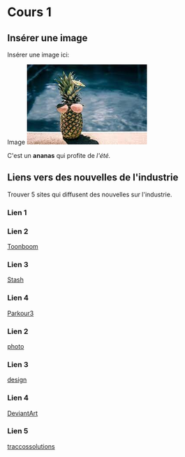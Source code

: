 # Cours 1
## Insérer une image
Insérer une image ici: 

Image
![Nomvoulu](Images/image1.jpg)


C'est un __ananas__ qui profite de *l'été.*

## Liens vers des nouvelles de l'industrie
Trouver 5 sites qui diffusent des nouvelles sur l'industrie.

### Lien 1 


### Lien 2 
[Toonboom](https://store.toonboom.com/students)


### Lien 3 
[Stash](https://www.stashmedia.tv/)


### Lien 4 
[Parkour3](https://www.parkour3.com/fr/)


### Lien 2 

[photo ](https://pixabay.com/fr/)
### Lien 3 
[design ](https://dribbble.com/)
### Lien 4 
[DeviantArt](https://www.deviantart.com/)
### Lien 5 

[traccossolutions](https://www.traccossolutions.ca/)
